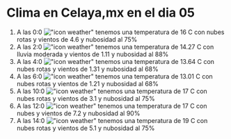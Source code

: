 # Clima en Celaya,mx en el dia 05

1. A las 0:0 !["icon weather"](http://openweathermap.org/img/w/04n.png) tenemos una temperatura de 16 C con nubes rotas y  vientos de 4.6 y nubosidad al 75%
1. A las 2:0 !["icon weather"](http://openweathermap.org/img/w/10n.png) tenemos una temperatura de 14.27 C con lluvia moderada y  vientos de 1.11 y nubosidad al 88%
1. A las 4:0 !["icon weather"](http://openweathermap.org/img/w/04n.png) tenemos una temperatura de 13.64 C con nubes rotas y  vientos de 1.31 y nubosidad al 68%
1. A las 6:0 !["icon weather"](http://openweathermap.org/img/w/04n.png) tenemos una temperatura de 13.01 C con nubes rotas y  vientos de 1.21 y nubosidad al 68%
1. A las 10:0 !["icon weather"](http://openweathermap.org/img/w/04d.png) tenemos una temperatura de 17 C con nubes rotas y  vientos de 3.1 y nubosidad al 75%
1. A las 12:0 !["icon weather"](http://openweathermap.org/img/w/04d.png) tenemos una temperatura de 17 C con nubes y  vientos de 7.2 y nubosidad al 90%
1. A las 14:0 !["icon weather"](http://openweathermap.org/img/w/04d.png) tenemos una temperatura de 19 C con nubes rotas y  vientos de 5.1 y nubosidad al 75%
